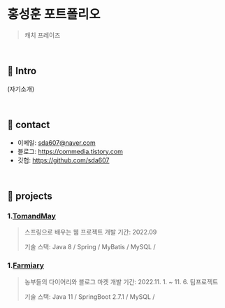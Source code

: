 # 홍성훈 포트폴리오
>캐치 프레이즈

</br>

## :pushpin: Intro
(자기소개)

</br>

## :pushpin: contact
- 이메일: sda607@naver.com
- 블로그: https://commedia.tistory.com
- 깃헙: https://github.com/sda607

</br>

## :pushpin: projects
### 1.[TomandMay](https://github.com/sda607/sunghoon-hong)
>스프링으로 배우는 웹 프로젝트
>개발 기간: 2022.09 
>
>기술 스택:
>Java 8 / Spring / 
>MyBatis / MySQL / 


### 1.[Farmiary](https://github.com/CommediaDev/Farmiary01.git)
>농부들의 다이어리와 블로그 마켓
>개발 기간: 2022.11. 1. ~ 11. 6.
>팀프로젝트
>
>기술 스택:
>Java 11 / SpringBoot 2.7.1 / 
>MySQL / 

